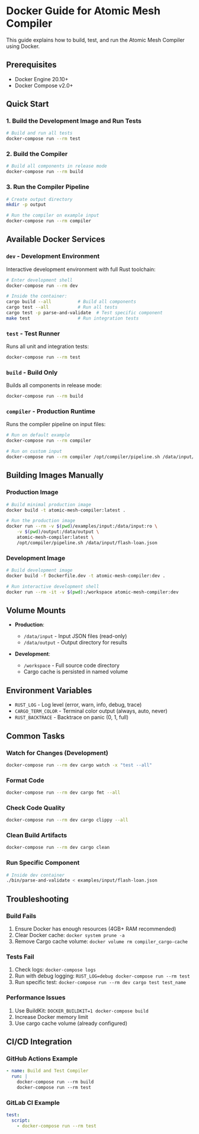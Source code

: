 # Docker Guide for Atomic Mesh Compiler

This guide explains how to build, test, and run the Atomic Mesh Compiler using Docker.

## Prerequisites

- Docker Engine 20.10+ 
- Docker Compose v2.0+

## Quick Start

### 1. Build the Development Image and Run Tests

```bash
# Build and run all tests
docker-compose run --rm test
```

### 2. Build the Compiler

```bash
# Build all components in release mode
docker-compose run --rm build
```

### 3. Run the Compiler Pipeline

```bash
# Create output directory
mkdir -p output

# Run the compiler on example input
docker-compose run --rm compiler
```

## Available Docker Services

### `dev` - Development Environment

Interactive development environment with full Rust toolchain:

```bash
# Enter development shell
docker-compose run --rm dev

# Inside the container:
cargo build --all          # Build all components
cargo test --all           # Run all tests
cargo test -p parse-and-validate  # Test specific component
make test                  # Run integration tests
```

### `test` - Test Runner

Runs all unit and integration tests:

```bash
docker-compose run --rm test
```

### `build` - Build Only

Builds all components in release mode:

```bash
docker-compose run --rm build
```

### `compiler` - Production Runtime

Runs the compiler pipeline on input files:

```bash
# Run on default example
docker-compose run --rm compiler

# Run on custom input
docker-compose run --rm compiler /opt/compiler/pipeline.sh /data/input/your-file.json
```

## Building Images Manually

### Production Image

```bash
# Build minimal production image
docker build -t atomic-mesh-compiler:latest .

# Run the production image
docker run --rm -v $(pwd)/examples/input:/data/input:ro \
    -v $(pwd)/output:/data/output \
    atomic-mesh-compiler:latest \
    /opt/compiler/pipeline.sh /data/input/flash-loan.json
```

### Development Image

```bash
# Build development image
docker build -f Dockerfile.dev -t atomic-mesh-compiler:dev .

# Run interactive development shell
docker run --rm -it -v $(pwd):/workspace atomic-mesh-compiler:dev
```

## Volume Mounts

- **Production**: 
  - `/data/input` - Input JSON files (read-only)
  - `/data/output` - Output directory for results

- **Development**:
  - `/workspace` - Full source code directory
  - Cargo cache is persisted in named volume

## Environment Variables

- `RUST_LOG` - Log level (error, warn, info, debug, trace)
- `CARGO_TERM_COLOR` - Terminal color output (always, auto, never)
- `RUST_BACKTRACE` - Backtrace on panic (0, 1, full)

## Common Tasks

### Watch for Changes (Development)

```bash
docker-compose run --rm dev cargo watch -x "test --all"
```

### Format Code

```bash
docker-compose run --rm dev cargo fmt --all
```

### Check Code Quality

```bash
docker-compose run --rm dev cargo clippy --all
```

### Clean Build Artifacts

```bash
docker-compose run --rm dev cargo clean
```

### Run Specific Component

```bash
# Inside dev container
./bin/parse-and-validate < examples/input/flash-loan.json
```

## Troubleshooting

### Build Fails

1. Ensure Docker has enough resources (4GB+ RAM recommended)
2. Clear Docker cache: `docker system prune -a`
3. Remove Cargo cache volume: `docker volume rm compiler_cargo-cache`

### Tests Fail

1. Check logs: `docker-compose logs`
2. Run with debug logging: `RUST_LOG=debug docker-compose run --rm test`
3. Run specific test: `docker-compose run --rm dev cargo test test_name`

### Performance Issues

1. Use BuildKit: `DOCKER_BUILDKIT=1 docker-compose build`
2. Increase Docker memory limit
3. Use cargo cache volume (already configured)

## CI/CD Integration

### GitHub Actions Example

```yaml
- name: Build and Test Compiler
  run: |
    docker-compose run --rm build
    docker-compose run --rm test
```

### GitLab CI Example

```yaml
test:
  script:
    - docker-compose run --rm test
```